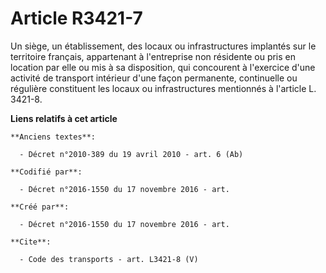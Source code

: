 # Article R3421-7

Un siège, un établissement, des locaux ou infrastructures implantés sur le territoire français, appartenant à l'entreprise
non résidente ou pris en location par elle ou mis à sa disposition, qui concourent à l'exercice d'une activité de transport
intérieur d'une façon permanente, continuelle ou régulière constituent les locaux ou infrastructures mentionnés à l'article
L. 3421-8.

**Liens relatifs à cet article**

	**Anciens textes**:

	  - Décret n°2010-389 du 19 avril 2010 - art. 6 (Ab)

	**Codifié par**:

	  - Décret n°2016-1550 du 17 novembre 2016 - art.

	**Créé par**:

	  - Décret n°2016-1550 du 17 novembre 2016 - art.

	**Cite**:

	  - Code des transports - art. L3421-8 (V)
